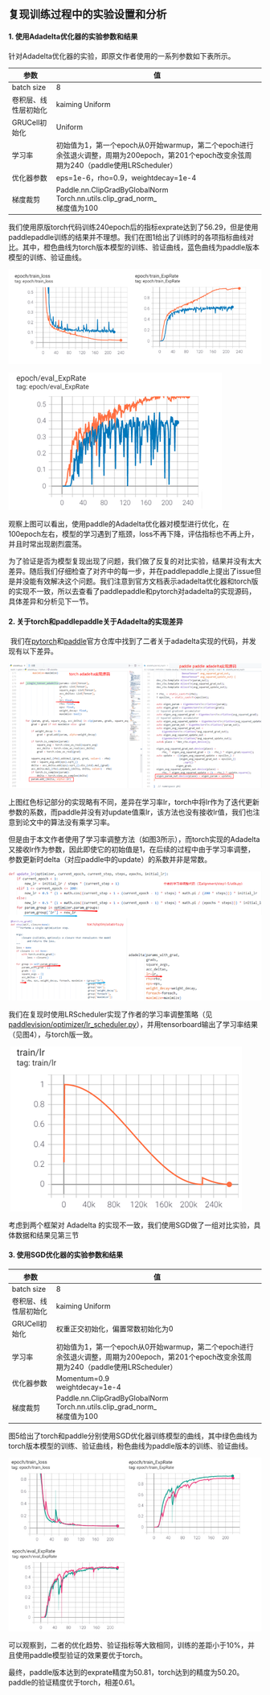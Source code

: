 ## 复现训练过程中的实验设置和分析

#### 1. 使用Adadelta优化器的实验参数和结果

​针对Adadelta优化器的实验，即原文作者使用的一系列参数如下表所示。

|      参数                | 值                                                           |
| -------------------- | ------------------------------------------------------------ |
| batch size           | 8                                                            |
| 卷积层、线性层初始化 | kaiming Uniform                                              |
| GRUCell初始化        | Uniform                                                      |
| 学习率               | 初始值为1，第一个epoch从0开始warmup，第二个epoch进行余弦退火调整，周期为200epoch，第201个epoch改变余弦周期为240（paddle使用LRScheduler） |
| 优化器参数           | eps=1e-6，rho=0.9，weightdecay=1e-4                          |
| 梯度裁剪             | Paddle.nn.ClipGradByGlobalNorm  <br />Torch.nn.utils.clip_grad_norm_ <br /> 梯度值为100 |

​我们使用原版torch代码训练240epoch后的指标exprate达到了56.29，但是使用paddlepaddle训练的结果并不理想。我们在图1给出了训练时的各项指标曲线对比。其中，橙色曲线为torch版本模型的训练、验证曲线，蓝色曲线为paddle版本模型的训练、验证曲线。

![使用adadelta优化器训练时的指标曲线对比](images/image-20220927132715503.png)

![使用adadelta优化器时的验证指标曲线对比](images/image-20220927132725434.png)

​观察上图可以看出，使用paddle的Adadelta优化器对模型进行优化，在100epoch左右，模型的学习遇到了瓶颈，loss不再下降，评估指标也不再上升，并且时常出现剧烈震荡。		

​为了验证是否为模型复现出现了问题，我们做了反复的对比实验，结果并没有太大差异。随后我们仔细检查了对齐中的每一步，并在paddlepaddle上提出了issue但是并没能有效解决这个问题。我们注意到官方文档表示adadelta优化器和torch版的实现不一致，所以去查看了paddlepaddle和pytorch对adadelta的实现源码，具体差异和分析见下一节。

#### 2. 关于torch和paddlepaddle关于Adadelta的实现差异

​		我们在[pytorch](https://github.com/pytorch/pytorch/blob/master/torch/optim/adadelta.py)和[paddle](https://github.com/PaddlePaddle/Paddle/blob/develop/paddle/phi/kernels/impl/adadelta_kernel_impl.h)官方仓库中找到了二者关于adadelta实现的代码，并发现有以下差异。

![image-20220927133048828](images/image-20220927133048828.png)

​上图红色标记部分的实现略有不同，差异在学习率lr，torch中将lr作为了迭代更新参数的系数，而paddle并没有对update值乘lr，该方法也没有接收lr值，我们也注意到论文中的算法没有乘学习率。

​但是由于本文作者使用了学习率调整方法（如图3所示），而torch实现的Adadelta又接收lr作为参数，因此即使它的初始值是1，在后续的过程中由于学习率调整，参数更新时delta（对应paddle中的update）的系数并非是常数。

![image-20220927133647996](images/image-20220927133647996.png)

我们在复现时使用LRScheduler实现了作者的学习率调整策略（见[paddlevision/optimizer/lr_scheduler.py](paddlevision/optimizer/lr_scheduler.py)），并用tensorboard输出了学习率结果（见图4），与torch版一致。

​            ![image-20220927133715144](images/image-20220927133715144.png)                   

考虑到两个框架对 Adadelta 的实现不一致，我们使用SGD做了一组对比实验，具体数据和结果见第三节

#### 3. 使用SGD优化器的实验参数和结果

|       参数               | 值                                                           |
| -------------------- | ------------------------------------------------------------ |
| batch size           | 8                                                            |
| 卷积层、线性层初始化 | kaiming Uniform                                              |
| GRUCell初始化        | 权重正交初始化，偏置常数初始化为0                            |
| 学习率               | 初始值为1，第一个epoch从0开始warmup，第二个epoch进行余弦退火调整，周期为200epoch，第201个epoch改变余弦周期为240（paddle使用LRScheduler） |
| 优化器参数           | Momentum=0.9<br />weightdecay=1e-4                           |
| 梯度裁剪             | Paddle.nn.ClipGradByGlobalNorm  <br />Torch.nn.utils.clip_grad_norm_ <br /> 梯度值为100 |

图5给出了torch和paddle分别使用SGD优化器训练模型的曲线，其中绿色曲线为torch版本模型的训练、验证曲线，粉色曲线为paddle版本的训练、验证曲线。

![image-20220927133952095](images/image-20220927133952095.png)

​		可以观察到，二者的优化趋势、验证指标等大致相同，训练的差距小于10%，并且使用paddle模型验证的效果要优于torch。

​		最终，paddle版本达到的exprate精度为50.81，torch达到的精度为50.20。paddle的验证精度优于torch，相差0.61。